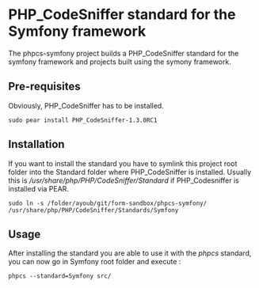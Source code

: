 # PHP_CodeSniffer standard for the Symfony framework

The phpcs-symfony project builds a PHP_CodeSniffer standard for the symfony
framework and projects built using the symony framework.

## Pre-requisites

Obviously, PHP_CodeSniffer has to be installed.

    sudo pear install PHP_CodeSniffer-1.3.0RC1

## Installation

If you want to install the standard you have to symlink this project root folder into the Standard folder where PHP_CodeSniffer is installed. Usually this is _/usr/share/php/PHP/CodeSniffer/Standard_ if
PHP_Codesniffer is installed via PEAR.

    sudo ln -s /folder/ayoub/git/form-sandbox/phpcs-symfony/ /usr/share/php/PHP/CodeSniffer/Standards/Symfony

## Usage

After installing the standard you are able to use it with the _phpcs_ standard, you can now go in Symfony root folder and execute :

    phpcs --standard=Symfony src/
